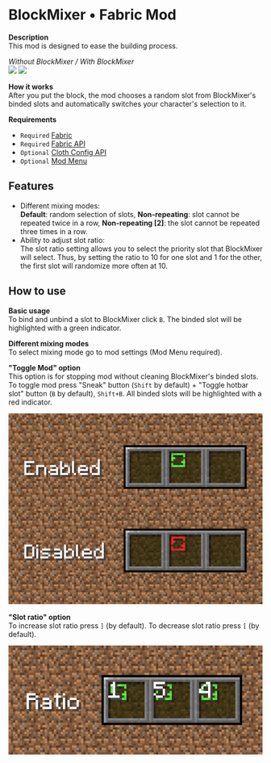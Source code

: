 # BlockMixer • Fabric Mod

**Description**  
This mod is designed to ease the building process.

*Without BlockMixer / With BlockMixer*  
<img src="./media/gif1.gif" width="240"> <img src="./media/gif2.gif" width="240">

**How it works**  
After you put the block, the mod chooses a random slot from BlockMixer's binded slots and automatically switches your character's selection to it.

**Requirements**
- `Required` [Fabric](https://fabricmc.net/use/installer/)
- `Required` [Fabric API](https://www.curseforge.com/minecraft/mc-mods/fabric-api/files)
- `Optional` [Cloth Config API](https://www.curseforge.com/minecraft/mc-mods/cloth-config/files/all?page=3)
- `Optional` [Mod Menu](https://www.curseforge.com/minecraft/mc-mods/modmenu/files)

## Features
- Different mixing modes:  
  **Default**: random selection of slots, **Non-repeating**: slot cannot be repeated twice in a row, **Non-repeating [2]**: the slot cannot be repeated three times in a row.
- Ability to adjust slot ratio:  
  The slot ratio setting allows you to select the priority slot that BlockMixer will select. Thus, by setting the ratio to 10 for one slot and 1 for the other, the first slot will randomize more often at 10.

## How to use

**Basic usage**  
To bind and unbind a slot to BlockMixer click `B`. The binded slot will be highlighted with a green indicator.

**Different mixing modes**  
To select mixing mode go to mod settings (Mod Menu required). 

**"Toggle Mod" option**  
This option is for stopping mod without cleaning BlockMixer's binded slots. To toggle mod press "Sneak" button (`Shift` by default)  + "Toggle hotbar slot" button (`B` by default), `Shift+B`. All binded slots will be highlighted with a red indicator.

<img src="./media/indguide.png" width="512">  

**"Slot ratio" option**  
To increase slot ratio press `]` (by default). To decrease slot ratio press `[` (by default).

<img src="./media/ratioguide.png" width="512">  
